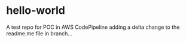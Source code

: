 # hello-world
A test repo for POC in AWS CodePipeline
adding a delta change to the readme.me file in branch...
